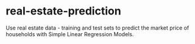 # real-estate-prediction

Use real estate data - training and test sets to predict the market price of households with Simple Linear Regression Models.
